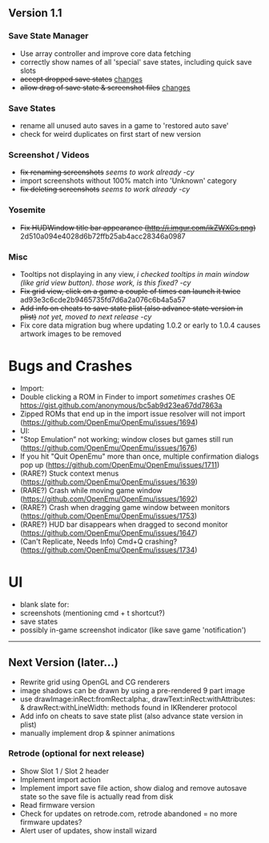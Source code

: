 ## Version 1.1

### Save State Manager
- Use array controller and improve core data fetching
- correctly show names of all 'special' save states, including quick save slots
- ~~accept dropped save states~~ [changes](https://github.com/OpenEmu/OpenEmu/compare/9b6d377eb4236e504c8dbe6731c5793764b15683...fcd5c9684ae68788dde0cb0243e863523ea3c76b)
- ~~allow drag of save state & screenshot files~~ [changes](https://github.com/OpenEmu/OpenEmu/compare/9b6d377eb4236e504c8dbe6731c5793764b15683...fcd5c9684ae68788dde0cb0243e863523ea3c76b)

### Save States
- rename all unused auto saves in a game to 'restored auto save'
- check for weird duplicates on first start of new version

### Screenshot / Videos
- ~~fix renaming screenshots~~ _seems to work already -cy_
- import screenshots without 100% match into 'Unknown' category
- ~~fix deleting screenshots~~ _seems to work already -cy_

### Yosemite
- ~~Fix HUDWindow title bar appearance (http://i.imgur.com/ikZWXCs.png)~~ 2d510a094e4028d6b72ffb25ab4acc28346a0987

### Misc
- Tooltips not displaying in any view, _i checked tooltips in main window (like grid view button). those work, is this fixed? -cy_
- ~~Fix grid view, click on a game a couple of times can launch it twice~~ ad93e3c6cde2b9465735fd7d6a2a076c6b4a5a57
- ~~Add info on cheats to save state plist (also advance state version in plist)~~ _not yet, moved to next release -cy_
- Fix core data migration bug where updating 1.0.2 or early to 1.0.4 causes artwork images to be removed

# Bugs and Crashes
- Import:
 - Double clicking a ROM in Finder to import *sometimes* crashes OE https://gist.github.com/anonymous/bc5ab9d23ea67dd7863a
 - Zipped ROMs that end up in the import issue resolver will not import (https://github.com/OpenEmu/OpenEmu/issues/1694)
- UI:
 - "Stop Emulation” not working; window closes but games still run (https://github.com/OpenEmu/OpenEmu/issues/1676)
 - If you hit "Quit OpenEmu" more than once, multiple confirmation dialogs pop up (https://github.com/OpenEmu/OpenEmu/issues/1711)
 - (RARE?) Stuck context menus (https://github.com/OpenEmu/OpenEmu/issues/1639)
 - (RARE?) Crash while moving game window (https://github.com/OpenEmu/OpenEmu/issues/1692)
 - (RARE?) Crash when dragging game window between monitors (https://github.com/OpenEmu/OpenEmu/issues/1753)
 - (RARE?) HUD bar disappears when dragged to second monitor (https://github.com/OpenEmu/OpenEmu/issues/1647)
 - (Can't Replicate, Needs Info) Cmd+Q crashing? (https://github.com/OpenEmu/OpenEmu/issues/1734)

# UI
- blank slate for:
 - screenshots (mentioning cmd + t shortcut?)
 - save states
- possibly in-game screenshot indicator (like save game 'notification')

***

## Next Version (later…)
- Rewrite grid using OpenGL and CG renderers
 - image shadows can be drawn by using a pre-rendered 9 part image
 - use drawImage:inRect:fromRect:alpha:, drawText:inRect:withAttributes: & drawRect:withLineWidth: methods found in IKRenderer protocol
- Add info on cheats to save state plist (also advance state version in plist)
- manually implement drop & spinner animations

### Retrode (optional for next release)
- Show Slot 1 / Slot 2 header
- Implement import action
- Implement import save file action, show dialog and remove autosave state so the save file is actually read from disk
- Read firmware version
- Check for updates on retrode.com, retrode abandoned = no more firmware updates?
- Alert user of updates, show install wizard